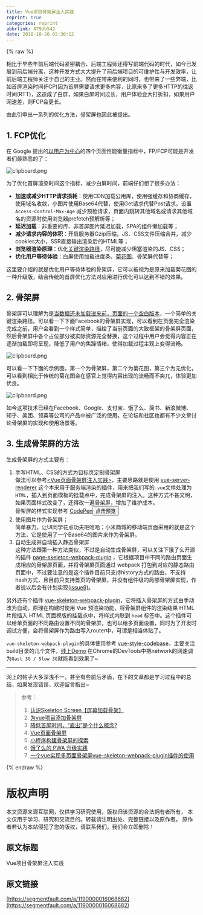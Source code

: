 ```yaml
---
title: Vue项目骨架屏注入实践
reprint: true
categories: reprint
abbrlink: 479db542
date: 2018-10-26 02:30:12
---
```


{% raw %}
<p>&#x76F8;&#x6BD4;&#x4E8E;&#x65E9;&#x4E9B;&#x5E74;&#x524D;&#x540E;&#x7AEF;&#x4EE3;&#x7801;&#x7D27;&#x5BC6;&#x8026;&#x5408;&#x3001;&#x540E;&#x7AEF;&#x5DE5;&#x7A0B;&#x5E08;&#x8FD8;&#x5F97;&#x5199;&#x524D;&#x7AEF;&#x4EE3;&#x7801;&#x7684;&#x65F6;&#x4EE3;&#xFF0C;&#x5982;&#x4ECA;&#x5DF2;&#x53D1;&#x5C55;&#x5230;&#x524D;&#x540E;&#x7AEF;&#x5206;&#x79BB;&#xFF0C;&#x8FD9;&#x79CD;&#x5F00;&#x53D1;&#x65B9;&#x5F0F;&#x5927;&#x5927;&#x63D0;&#x5347;&#x4E86;&#x524D;&#x540E;&#x7AEF;&#x9879;&#x76EE;&#x7684;&#x53EF;&#x7EF4;&#x62A4;&#x6027;&#x4E0E;&#x5F00;&#x53D1;&#x6548;&#x7387;&#xFF0C;&#x8BA9;&#x524D;&#x540E;&#x7AEF;&#x5DE5;&#x7A0B;&#x5E08;&#x5173;&#x6CE8;&#x4E8E;&#x81EA;&#x5DF1;&#x7684;&#x4E3B;&#x4E1A;&#x3002;&#x7136;&#x800C;&#x5728;&#x5E26;&#x6765;&#x4FBF;&#x5229;&#x7684;&#x540C;&#x65F6;&#xFF0C;&#x4E5F;&#x5E26;&#x6765;&#x4E86;&#x4E00;&#x4E9B;&#x5F0A;&#x7AEF;&#xFF0C;&#x6BD4;&#x5982;&#x9996;&#x5C4F;&#x6E32;&#x67D3;&#x65F6;&#x95F4;(FCP)&#x56E0;&#x4E3A;&#x9996;&#x5C4F;&#x9700;&#x8981;&#x8BF7;&#x6C42;&#x66F4;&#x591A;&#x5185;&#x5BB9;&#xFF0C;&#x6BD4;&#x539F;&#x6765;&#x591A;&#x4E86;&#x66F4;&#x591A;HTTP&#x7684;&#x5F80;&#x8FD4;&#x65F6;&#x95F4;(RTT)&#xFF0C;&#x8FD9;&#x9020;&#x6210;&#x4E86;&#x767D;&#x5C4F;&#xFF0C;&#x5982;&#x679C;&#x767D;&#x5C4F;&#x65F6;&#x95F4;&#x8FC7;&#x957F;&#xFF0C;&#x7528;&#x6237;&#x4F53;&#x9A8C;&#x4F1A;&#x5927;&#x6253;&#x6298;&#x6263;&#xFF0C;&#x5982;&#x679C;&#x7528;&#x6237;&#x7F51;&#x901F;&#x5DEE;&#xFF0C;&#x5219;FCP&#x4F1A;&#x66F4;&#x957F;&#x3002;</p><p>&#x7531;&#x6B64;&#x5F15;&#x7533;&#x51FA;&#x4E00;&#x7CFB;&#x5217;&#x7684;&#x4F18;&#x5316;&#x65B9;&#x6CD5;&#xFF0C;&#x9AA8;&#x67B6;&#x5C4F;&#x4E5F;&#x56E0;&#x6B64;&#x88AB;&#x63D0;&#x51FA;&#x3002;</p><h2 id="articleHeader0">1. FCP&#x4F18;&#x5316;</h2><p>&#x5728; Google &#x63D0;&#x51FA;&#x7684;<a href="https://developers.google.com/web/updates/2017/06/user-centric-performance-metrics" rel="nofollow noreferrer" target="_blank">&#x4EE5;&#x7528;&#x6237;&#x4E3A;&#x4E2D;&#x5FC3;</a>&#x7684;&#x56DB;&#x4E2A;&#x9875;&#x9762;&#x6027;&#x80FD;&#x8861;&#x91CF;&#x6307;&#x6807;&#x4E2D;&#xFF0C;FP/FCP&#x53EF;&#x80FD;&#x662F;&#x5F00;&#x53D1;&#x8005;&#x4EEC;&#x6700;&#x719F;&#x6089;&#x7684;&#x4E86;&#xFF1A;</p><p><span class="img-wrap"><img data-src="/img/bV6EWE?w=1400&amp;h=488" src="https://static.alili.tech/img/bV6EWE?w=1400&amp;h=488" alt="clipboard.png" title="clipboard.png" style="cursor:pointer;display:inline"></span></p><p>&#x4E3A;&#x4E86;&#x4F18;&#x5316;&#x9996;&#x5C4F;&#x6E32;&#x67D3;&#x65F6;&#x95F4;&#x8FD9;&#x4E2A;&#x6307;&#x6807;&#xFF0C;&#x51CF;&#x5C11;&#x767D;&#x5C4F;&#x65F6;&#x95F4;&#xFF0C;&#x524D;&#x7AEF;&#x4ED4;&#x4EEC;&#x60F3;&#x4E86;&#x5F88;&#x591A;&#x529E;&#x6CD5;&#xFF1A;</p><ul><li><strong>&#x52A0;&#x901F;&#x6216;&#x51CF;&#x5C11;HTTP&#x8BF7;&#x6C42;&#x635F;&#x8017;</strong>&#xFF1A;&#x4F7F;&#x7528;CDN&#x52A0;&#x8F7D;&#x516C;&#x7528;&#x5E93;&#xFF0C;&#x4F7F;&#x7528;&#x5F3A;&#x7F13;&#x5B58;&#x548C;&#x534F;&#x5546;&#x7F13;&#x5B58;&#xFF0C;&#x4F7F;&#x7528;&#x57DF;&#x540D;&#x6536;&#x655B;&#xFF0C;&#x5C0F;&#x56FE;&#x7247;&#x4F7F;&#x7528;Base64&#x4EE3;&#x66FF;&#xFF0C;&#x4F7F;&#x7528;Get&#x8BF7;&#x6C42;&#x4EE3;&#x66FF;Post&#x8BF7;&#x6C42;&#xFF0C;&#x8BBE;&#x7F6E; <code>Access-Control-Max-Age</code> &#x51CF;&#x5C11;&#x9884;&#x68C0;&#x8BF7;&#x6C42;&#xFF0C;&#x9875;&#x9762;&#x5185;&#x8DF3;&#x8F6C;&#x5176;&#x4ED6;&#x57DF;&#x540D;&#x6216;&#x8BF7;&#x6C42;&#x5176;&#x4ED6;&#x57DF;&#x540D;&#x7684;&#x8D44;&#x6E90;&#x65F6;&#x4F7F;&#x7528;&#x6D4F;&#x89C8;&#x5668;prefetch&#x9884;&#x89E3;&#x6790;&#x7B49;&#xFF1B;</li><li><strong>&#x5EF6;&#x8FDF;&#x52A0;&#x8F7D;</strong>&#xFF1A;&#x975E;&#x91CD;&#x8981;&#x7684;&#x5E93;&#x3001;&#x975E;&#x9996;&#x5C4F;&#x56FE;&#x7247;&#x5EF6;&#x8FDF;&#x52A0;&#x8F7D;&#xFF0C;SPA&#x7684;&#x7EC4;&#x4EF6;&#x61D2;&#x52A0;&#x8F7D;&#x7B49;&#xFF1B;</li><li><strong>&#x51CF;&#x5C11;&#x8BF7;&#x6C42;&#x5185;&#x5BB9;&#x7684;&#x4F53;&#x79EF;</strong>&#xFF1A;&#x5F00;&#x542F;&#x670D;&#x52A1;&#x5668;Gzip&#x538B;&#x7F29;&#xFF0C;JS&#x3001;CSS&#x6587;&#x4EF6;&#x538B;&#x7F29;&#x5408;&#x5E76;&#xFF0C;&#x51CF;&#x5C11;cookies&#x5927;&#x5C0F;&#xFF0C;SSR&#x76F4;&#x63A5;&#x8F93;&#x51FA;&#x6E32;&#x67D3;&#x540E;&#x7684;HTML&#x7B49;&#xFF1B;</li><li><strong>&#x6D4F;&#x89C8;&#x5668;&#x6E32;&#x67D3;&#x539F;&#x7406;</strong>&#xFF1A;&#x4F18;&#x5316;<a href="https://segmentfault.com/a/1190000012960187#articleHeader6">&#x5173;&#x952E;&#x6E32;&#x67D3;&#x8DEF;&#x5F84;</a>&#xFF0C;&#x5C3D;&#x53EF;&#x80FD;&#x51CF;&#x5C11;&#x963B;&#x585E;&#x6E32;&#x67D3;&#x7684;JS&#x3001;CSS&#xFF1B;</li><li><strong>&#x4F18;&#x5316;&#x7528;&#x6237;&#x7B49;&#x5F85;&#x4F53;&#x9A8C;</strong>&#xFF1A;&#x767D;&#x5C4F;&#x4F7F;&#x7528;&#x52A0;&#x8F7D;&#x8FDB;&#x5EA6;&#x6761;&#x3001;<a href="http://sherlocked93.club/vue-style-codebase/#/loadingAnimation" rel="nofollow noreferrer" target="_blank">&#x83CA;&#x82B1;&#x56FE;</a>&#x3001;&#x9AA8;&#x67B6;&#x5C4F;&#x4EE3;&#x66FF;&#x7B49;&#xFF1B;</li></ul><p>&#x8FD9;&#x91CC;&#x8981;&#x4ECB;&#x7ECD;&#x7684;&#x5C31;&#x662F;&#x4F18;&#x5316;&#x7528;&#x6237;&#x7B49;&#x5F85;&#x4F53;&#x9A8C;&#x7684;&#x9AA8;&#x67B6;&#x5C4F;&#xFF0C;&#x5B83;&#x53EF;&#x4EE5;&#x88AB;&#x89C6;&#x4E3A;&#x662F;&#x539F;&#x6765;&#x52A0;&#x8F7D;&#x83CA;&#x82B1;&#x56FE;&#x7684;&#x4E00;&#x79CD;&#x5347;&#x7EA7;&#x7248;&#xFF0C;&#x7ED3;&#x5408;&#x4F20;&#x7EDF;&#x7684;&#x9996;&#x5C4F;&#x4F18;&#x5316;&#x65B9;&#x6CD5;&#x5BF9;&#x5E94;&#x7528;&#x8FDB;&#x884C;&#x4F18;&#x5316;&#x53EF;&#x4EE5;&#x8FBE;&#x5230;&#x4E0D;&#x9519;&#x7684;&#x6548;&#x679C;&#x3002;</p><h2 id="articleHeader1">2. &#x9AA8;&#x67B6;&#x5C4F;</h2><p>&#x9AA8;&#x67B6;&#x5C4F;&#x53EF;&#x4EE5;&#x7406;&#x89E3;&#x4E3A;&#x662F;<a href="https://www.lukew.com/ff/entry.asp?1797" rel="nofollow noreferrer" target="_blank">&#x5F53;&#x6570;&#x636E;&#x8FD8;&#x672A;&#x52A0;&#x8F7D;&#x8FDB;&#x6765;&#x524D;&#xFF0C;&#x9875;&#x9762;&#x7684;&#x4E00;&#x4E2A;&#x7A7A;&#x767D;&#x7248;&#x672C;</a>&#xFF0C;&#x4E00;&#x4E2A;&#x7B80;&#x5355;&#x7684;&#x5173;&#x952E;&#x6E32;&#x67D3;&#x8DEF;&#x5F84;&#x3002;&#x53EF;&#x4EE5;&#x770B;&#x4E00;&#x4E0B;&#x4E0B;&#x9762;Facebook&#x7684;&#x9AA8;&#x67B6;&#x5C4F;&#x5B9E;&#x73B0;&#xFF0C;&#x53EF;&#x4EE5;&#x770B;&#x5230;&#x5728;&#x9875;&#x9762;&#x5B8C;&#x5168;&#x6E32;&#x67D3;&#x5B8C;&#x6210;&#x4E4B;&#x524D;&#xFF0C;&#x7528;&#x6237;&#x4F1A;&#x770B;&#x5230;&#x4E00;&#x4E2A;&#x6837;&#x5F0F;&#x7B80;&#x5355;&#xFF0C;&#x63CF;&#x7ED8;&#x4E86;&#x5F53;&#x524D;&#x9875;&#x9762;&#x7684;&#x5927;&#x81F4;&#x6846;&#x67B6;&#x7684;&#x9AA8;&#x67B6;&#x5C4F;&#x9875;&#x9762;&#xFF0C;&#x7136;&#x540E;&#x9AA8;&#x67B6;&#x5C4F;&#x4E2D;&#x5404;&#x4E2A;&#x5360;&#x4F4D;&#x90E8;&#x5206;&#x88AB;&#x5B9E;&#x9645;&#x8D44;&#x6E90;&#x5B8C;&#x5168;&#x66FF;&#x6362;&#xFF0C;&#x8FD9;&#x4E2A;&#x8FC7;&#x7A0B;&#x4E2D;&#x7528;&#x6237;&#x4F1A;&#x89C9;&#x5F97;&#x5185;&#x5BB9;&#x6B63;&#x5728;&#x9010;&#x6E10;&#x52A0;&#x8F7D;&#x5373;&#x5C06;&#x5448;&#x73B0;&#xFF0C;&#x964D;&#x4F4E;&#x4E86;&#x7528;&#x6237;&#x7684;&#x7126;&#x8E81;&#x60C5;&#x7EEA;&#xFF0C;&#x4F7F;&#x5F97;&#x52A0;&#x8F7D;&#x8FC7;&#x7A0B;&#x4E3B;&#x89C2;&#x4E0A;&#x53D8;&#x5F97;&#x6D41;&#x7545;&#x3002;</p><p><span class="img-wrap"><img data-src="/img/bVbfAmn?w=388&amp;h=668" src="https://static.alili.tech/img/bVbfAmn?w=388&amp;h=668" alt="clipboard.png" title="clipboard.png" style="cursor:pointer;display:inline"></span></p><p>&#x53EF;&#x4EE5;&#x770B;&#x4E00;&#x4E0B;&#x4E0B;&#x9762;&#x7684;&#x793A;&#x4F8B;&#x56FE;&#xFF0C;&#x7B2C;&#x4E00;&#x4E2A;&#x4E3A;&#x9AA8;&#x67B6;&#x5C4F;&#xFF0C;&#x7B2C;&#x4E8C;&#x4E2A;&#x4E3A;&#x83CA;&#x82B1;&#x56FE;&#xFF0C;&#x7B2C;&#x4E09;&#x4E2A;&#x4E3A;&#x65E0;&#x4F18;&#x5316;&#xFF0C;&#x53EF;&#x4EE5;&#x770B;&#x5230;&#x76F8;&#x6BD4;&#x4E8E;&#x4F20;&#x7EDF;&#x7684;&#x83CA;&#x82B1;&#x56FE;&#x4F1A;&#x5728;&#x611F;&#x5B98;&#x4E0A;&#x89C9;&#x5F97;&#x5185;&#x5BB9;&#x51FA;&#x73B0;&#x7684;&#x6D41;&#x7545;&#x800C;&#x4E0D;&#x7A81;&#x5140;&#xFF0C;&#x4F53;&#x9A8C;&#x66F4;&#x52A0;&#x4F18;&#x826F;&#x3002;</p><p><span class="img-wrap"><img data-src="/img/bVbfAmo?w=830&amp;h=411" src="https://static.alili.tech/img/bVbfAmo?w=830&amp;h=411" alt="clipboard.png" title="clipboard.png" style="cursor:pointer;display:inline"></span></p><p>&#x5982;&#x4ECA;&#x8FD9;&#x9879;&#x6280;&#x672F;&#x5DF2;&#x7ECF;&#x5728;Facebook&#x3001;Google&#x3001;&#x652F;&#x4ED8;&#x5B9D;&#x3001;&#x997F;&#x4E86;&#x4E48;&#x3001;&#x7B80;&#x4E66;&#x3001;&#x65B0;&#x6D6A;&#x5FAE;&#x535A;&#x3001;&#x77E5;&#x4E4E;&#x3001;&#x7F8E;&#x56E2;&#x3001;&#x9886;&#x82F1;&#x7B49;&#x516C;&#x53F8;&#x7684;&#x4EA7;&#x54C1;&#x4E2D;&#x88AB;&#x5E7F;&#x6CDB;&#x7684;&#x4F7F;&#x7528;&#x3002;&#x5728;&#x8BBA;&#x575B;&#x548C;&#x793E;&#x533A;&#x4E5F;&#x90FD;&#x6709;&#x4E0D;&#x5C11;&#x6587;&#x7AE0;&#x8BA8;&#x8BBA;&#x9AA8;&#x67B6;&#x5C4F;&#x7684;&#x5B9E;&#x73B0;&#x548C;&#x4F7F;&#x7528;&#x573A;&#x666F;&#x7B49;&#x3002;</p><h2 id="articleHeader2">3. &#x751F;&#x6210;&#x9AA8;&#x67B6;&#x5C4F;&#x7684;&#x65B9;&#x6CD5;</h2><p>&#x751F;&#x6210;&#x9AA8;&#x67B6;&#x5C4F;&#x7684;&#x65B9;&#x5F0F;&#x4E3B;&#x8981;&#x6709;&#xFF1A;</p><ol><li>&#x624B;&#x5199;HTML&#x3001;CSS&#x7684;&#x65B9;&#x5F0F;&#x4E3A;&#x76EE;&#x6807;&#x9875;&#x5B9A;&#x5236;&#x9AA8;&#x67B6;&#x5C4F;<br>&#x505A;&#x6CD5;&#x53EF;&#x4EE5;&#x53C2;&#x8003;<a href="https://segmentfault.com/a/1190000014832185">&lt;Vue&#x9875;&#x9762;&#x9AA8;&#x67B6;&#x5C4F;&#x6CE8;&#x5165;&#x5B9E;&#x8DF5;&gt;</a>&#xFF0C;&#x4E3B;&#x8981;&#x601D;&#x8DEF;&#x5C31;&#x662F;&#x4F7F;&#x7528; <a href="https://ssr.vuejs.org/zh/api/" rel="nofollow noreferrer" target="_blank">vue-server-renderer</a> &#x8FD9;&#x4E2A;&#x672C;&#x6765;&#x7528;&#x4E8E;&#x670D;&#x52A1;&#x7AEF;&#x6E32;&#x67D3;&#x7684;&#x63D2;&#x4EF6;&#xFF0C;&#x7528;&#x6765;&#x628A;&#x6211;&#x4EEC;&#x5199;&#x7684;<code>.vue</code>&#x6587;&#x4EF6;&#x5904;&#x7406;&#x4E3A;<code>HTML</code>&#xFF0C;&#x63D2;&#x5165;&#x5230;&#x9875;&#x9762;&#x6A21;&#x677F;&#x7684;&#x6302;&#x8F7D;&#x70B9;&#x4E2D;&#xFF0C;&#x5B8C;&#x6210;&#x9AA8;&#x67B6;&#x5C4F;&#x7684;&#x6CE8;&#x5165;&#x3002;&#x8FD9;&#x79CD;&#x65B9;&#x5F0F;&#x4E0D;&#x751A;&#x6587;&#x660E;&#xFF0C;&#x5982;&#x679C;&#x9875;&#x9762;&#x6837;&#x5F0F;&#x6539;&#x53D8;&#x4E86;&#xFF0C;&#x8FD8;&#x5F97;&#x6539;&#x4E00;&#x904D;&#x9AA8;&#x67B6;&#x5C4F;&#xFF0C;&#x589E;&#x52A0;&#x4E86;&#x7EF4;&#x62A4;&#x6210;&#x672C;&#x3002;<br>&#x9AA8;&#x67B6;&#x5C4F;&#x7684;&#x6837;&#x5F0F;&#x5B9E;&#x73B0;&#x53C2;&#x8003; <a href="https://codepen.io/janily/pen/rGqQgJ" rel="nofollow noreferrer" target="_blank">CodePen</a><button class="btn btn-xs btn-default ml10 preview" data-url="janily/pen/rGqQgJ" data-typeid="3">&#x70B9;&#x51FB;&#x9884;&#x89C8;</button></li><li>&#x4F7F;&#x7528;&#x56FE;&#x7247;&#x4F5C;&#x4E3A;&#x9AA8;&#x67B6;&#x5C4F;&#xFF1B;<br>&#x7B80;&#x5355;&#x66B4;&#x529B;&#xFF0C;&#x8BA9;UI&#x540C;&#x5B66;&#x82B1;&#x70B9;&#x529F;&#x592B;&#x5427;&#x54C8;&#x54C8;&#xFF1B;&#x5C0F;&#x7C73;&#x5546;&#x57CE;&#x7684;&#x79FB;&#x52A8;&#x7AEF;&#x9875;&#x9762;&#x91C7;&#x7528;&#x7684;&#x5C31;&#x662F;&#x8FD9;&#x4E2A;&#x65B9;&#x6CD5;&#xFF0C;&#x5B83;&#x662F;&#x4F7F;&#x7528;&#x4E86;&#x4E00;&#x4E2A;Base64&#x7684;&#x56FE;&#x7247;&#x6765;&#x4F5C;&#x4E3A;&#x9AA8;&#x67B6;&#x5C4F;&#x3002;</li><li>&#x81EA;&#x52A8;&#x751F;&#x6210;&#x5E76;&#x81EA;&#x52A8;&#x63D2;&#x5165;&#x9759;&#x6001;&#x9AA8;&#x67B6;&#x5C4F;<br>&#x8FD9;&#x79CD;&#x65B9;&#x6CD5;&#x8DDF;&#x7B2C;&#x4E00;&#x79CD;&#x65B9;&#x6CD5;&#x7C7B;&#x4F3C;&#xFF0C;&#x4E0D;&#x8FC7;&#x662F;&#x81EA;&#x52A8;&#x751F;&#x6210;&#x9AA8;&#x67B6;&#x5C4F;&#xFF0C;&#x53EF;&#x4EE5;&#x5173;&#x6CE8;&#x4E0B;&#x997F;&#x4E86;&#x4E48;&#x5F00;&#x6E90;&#x7684;&#x63D2;&#x4EF6; <a href="https://github.com/ElemeFE/page-skeleton-webpack-plugin" rel="nofollow noreferrer" target="_blank">page-skeleton-webpack-plugin</a> &#xFF0C;&#x5B83;&#x6839;&#x636E;&#x9879;&#x76EE;&#x4E2D;&#x4E0D;&#x540C;&#x7684;&#x8DEF;&#x7531;&#x9875;&#x9762;&#x751F;&#x6210;&#x76F8;&#x5E94;&#x7684;&#x9AA8;&#x67B6;&#x5C4F;&#x9875;&#x9762;&#xFF0C;&#x5E76;&#x5C06;&#x9AA8;&#x67B6;&#x5C4F;&#x9875;&#x9762;&#x901A;&#x8FC7; webpack &#x6253;&#x5305;&#x5230;&#x5BF9;&#x5E94;&#x7684;&#x9759;&#x6001;&#x8DEF;&#x7531;&#x9875;&#x9762;&#x4E2D;&#xFF0C;&#x4E0D;&#x8FC7;&#x8981;&#x6CE8;&#x610F;&#x7684;&#x662F;&#x8FD9;&#x4E2A;&#x63D2;&#x4EF6;&#x76EE;&#x524D;&#x53EA;&#x652F;&#x6301;history&#x65B9;&#x5F0F;&#x7684;&#x8DEF;&#x7531;&#xFF0C;&#x4E0D;&#x652F;&#x6301;hash&#x65B9;&#x5F0F;&#xFF0C;&#x4E14;&#x76EE;&#x524D;&#x53EA;&#x652F;&#x6301;&#x9996;&#x9875;&#x7684;&#x9AA8;&#x67B6;&#x5C4F;&#xFF0C;&#x5E76;&#x6CA1;&#x6709;&#x7EC4;&#x4EF6;&#x7EA7;&#x7684;&#x5C40;&#x90E8;&#x9AA8;&#x67B6;&#x5C4F;&#x5B9E;&#x73B0;&#xFF0C;&#x4F5C;&#x8005;&#x8BF4;&#x4EE5;&#x540E;&#x4F1A;&#x6709;&#x8BA1;&#x5212;&#x5B9E;&#x73B0;<a href="https://github.com/ElemeFE/page-skeleton-webpack-plugin/issues/9" rel="nofollow noreferrer" target="_blank">(issue9)</a>&#x3002;</li></ol><p>&#x53E6;&#x5916;&#x8FD8;&#x6709;&#x4E2A;&#x63D2;&#x4EF6; <a href="https://github.com/lavas-project/vue-skeleton-webpack-plugin" rel="nofollow noreferrer" target="_blank">vue-skeleton-webpack-plugin</a>&#xFF0C;&#x5B83;&#x5C06;&#x63D2;&#x5165;&#x9AA8;&#x67B6;&#x5C4F;&#x7684;&#x65B9;&#x5F0F;&#x7531;&#x624B;&#x52A8;&#x6539;&#x4E3A;&#x81EA;&#x52A8;&#xFF0C;&#x539F;&#x7406;&#x5728;&#x6784;&#x5EFA;&#x65F6;&#x4F7F;&#x7528; Vue &#x9884;&#x6E32;&#x67D3;&#x529F;&#x80FD;&#xFF0C;&#x5C06;&#x9AA8;&#x67B6;&#x5C4F;&#x7EC4;&#x4EF6;&#x7684;&#x6E32;&#x67D3;&#x7ED3;&#x679C; HTML &#x7247;&#x6BB5;&#x63D2;&#x5165; HTML &#x9875;&#x9762;&#x6A21;&#x7248;&#x7684;&#x6302;&#x8F7D;&#x70B9;&#x4E2D;&#xFF0C;&#x5C06;&#x6837;&#x5F0F;&#x5185;&#x8054;&#x5230; <code>head</code> &#x6807;&#x7B7E;&#x4E2D;&#x3002;&#x8FD9;&#x4E2A;&#x63D2;&#x4EF6;&#x53EF;&#x4EE5;&#x7ED9;&#x5355;&#x9875;&#x9762;&#x7684;&#x4E0D;&#x540C;&#x8DEF;&#x7531;&#x8BBE;&#x7F6E;&#x4E0D;&#x540C;&#x7684;&#x9AA8;&#x67B6;&#x5C4F;&#xFF0C;&#x4E5F;&#x53EF;&#x4EE5;&#x7ED9;&#x591A;&#x9875;&#x9762;&#x8BBE;&#x7F6E;&#xFF0C;&#x540C;&#x65F6;&#x4E3A;&#x4E86;&#x5F00;&#x53D1;&#x65F6;&#x8C03;&#x8BD5;&#x65B9;&#x4FBF;&#xFF0C;&#x4F1A;&#x5C06;&#x9AA8;&#x67B6;&#x5C4F;&#x4F5C;&#x4E3A;&#x8DEF;&#x7531;&#x5199;&#x5165;router&#x4E2D;&#xFF0C;&#x53EF;&#x8C13;&#x662F;&#x76F8;&#x5F53;&#x4F53;&#x8D34;&#x4E86;&#x3002;</p><p><code>vue-skeleton-webpack-plugin</code>&#x7684;&#x5177;&#x4F53;&#x4F7F;&#x7528;&#x53C2;&#x8003; <a href="https://github.com/SHERlocked93/vue-style-codebase" rel="nofollow noreferrer" target="_blank">vue-style-codebase</a>&#xFF0C;&#x4E3B;&#x8981;&#x5173;&#x6CE8;build&#x76EE;&#x5F55;&#x7684;&#x51E0;&#x4E2A;&#x6587;&#x4EF6;&#xFF0C;<a href="http://sherlocked93.club/vue-style-codebase/" rel="nofollow noreferrer" target="_blank">&#x7EBF;&#x4E0A;Demo</a> &#x5728;Chrome&#x7684;DevTools&#x4E2D;&#x628A;network&#x7684;&#x7F51;&#x901F;&#x8C03;&#x4E3A;<code>Gast 3G / Slow 3G</code>&#x5C31;&#x80FD;&#x770B;&#x5230;&#x6548;&#x679C;&#x4E86;~</p><hr><p>&#x7F51;&#x4E0A;&#x7684;&#x5E16;&#x5B50;&#x5927;&#x591A;&#x6DF1;&#x6D45;&#x4E0D;&#x4E00;&#xFF0C;&#x751A;&#x81F3;&#x6709;&#x4E9B;&#x524D;&#x540E;&#x77DB;&#x76FE;&#xFF0C;&#x5728;&#x4E0B;&#x7684;&#x6587;&#x7AE0;&#x90FD;&#x662F;&#x5B66;&#x4E60;&#x8FC7;&#x7A0B;&#x4E2D;&#x7684;&#x603B;&#x7ED3;&#xFF0C;&#x5982;&#x679C;&#x53D1;&#x73B0;&#x9519;&#x8BEF;&#xFF0C;&#x6B22;&#x8FCE;&#x7559;&#x8A00;&#x6307;&#x51FA;~</p><blockquote><p>&#x53C2;&#x8003;&#xFF1A;</p><ol><li><a href="https://juejin.im/post/59ef52226fb9a0451543135f" rel="nofollow noreferrer" target="_blank">&#x8BA4;&#x8BC6;Skeleton Screen&#x3010;&#x5C4F;&#x5E55;&#x52A0;&#x8F7D;&#x9AA8;&#x67B6;&#x3011;</a></li><li><a href="https://xiaoiver.github.io/coding/2017/07/30/%E4%B8%BAvue%E9%A1%B9%E7%9B%AE%E6%B7%BB%E5%8A%A0%E9%AA%A8%E6%9E%B6%E5%B1%8F.html" rel="nofollow noreferrer" target="_blank">&#x4E3A;vue&#x9879;&#x76EE;&#x6DFB;&#x52A0;&#x9AA8;&#x67B6;&#x5C4F;</a></li><li><a href="https://www.cnblogs.com/vajoy/p/5079943.html" rel="nofollow noreferrer" target="_blank">&#x964D;&#x4F4E;&#x9996;&#x5C4F;&#x65F6;&#x95F4;&#xFF0C;&#x201C;&#x76F4;&#x51FA;&#x201D;&#x662F;&#x4E2A;&#x4EC0;&#x4E48;&#x6982;&#x5FF5;?</a></li><li><a href="https://segmentfault.com/a/1190000014963269">Vue&#x9875;&#x9762;&#x9AA8;&#x67B6;&#x5C4F;</a></li><li><a href="https://segmentfault.com/a/1190000015876164" target="_blank">&#x5C0F;&#x7A0B;&#x5E8F;&#x6784;&#x5EFA;&#x9AA8;&#x67B6;&#x5C4F;&#x7684;&#x63A2;&#x7D22;</a></li><li><a href="https://huangxuan.me/2017/07/12/upgrading-eleme-to-pwa/" rel="nofollow noreferrer" target="_blank">&#x997F;&#x4E86;&#x4E48;&#x7684; PWA &#x5347;&#x7EA7;&#x5B9E;&#x8DF5;</a></li><li><a href="https://blog.csdn.net/ly124100427/article/details/81168908" rel="nofollow noreferrer" target="_blank">&#x4E00;&#x4E2A;vue&#x5B9E;&#x73B0;&#x591A;&#x9875;&#x9762;&#x9AA8;&#x67B6;&#x5C4F;vue-skeleton-webpack-plugin&#x63D2;&#x4EF6;&#x7684;&#x4F7F;&#x7528;</a></li></ol></blockquote>
{% endraw %}

# 版权声明
本文资源来源互联网，仅供学习研究使用，版权归该资源的合法拥有者所有，
本文仅用于学习、研究和交流目的。转载请注明出处、完整链接以及原作者。
原作者若认为本站侵犯了您的版权，请联系我们，我们会立即删除！

## 原文标题
Vue项目骨架屏注入实践

## 原文链接
[https://segmentfault.com/a/1190000016068682](https://segmentfault.com/a/1190000016068682)

